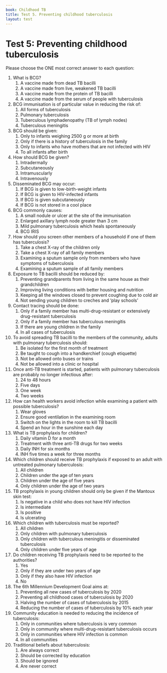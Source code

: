 ```yaml
---
book: Childhood TB
title: Test 5. Preventing childhood tuberculosis
layout: test
---
```


# Test 5: Preventing childhood tuberculosis

Please choose the ONE most correct answer to each question:

1.	What is BCG?
	1.	A vaccine made from dead TB bacilli
	1.	A vaccine made from live, weakened TB bacilli
	1.	A vaccine made from the protein of TB bacilli
	1.	A vaccine made from the serum of people with tuberculosis
2.	BCG immunisation is of particular value in reducing the risk of:
	1.	All forms of tuberculosis
	1.	Pulmonary tuberculosis
	1.	Tuberculous lymphadenopathy (TB of lymph nodes)
	1.	Tuberculous meningitis
3.	BCG should be given:
	1.	Only to infants weighing 2500 g or more at birth
	1.	Only if there is a history of tuberculosis in the family
	1.	Only to infants who have mothers that are not infected with HIV
	1.	To all infants after birth
4.	How should BCG be given?
	1.	Intradermally
	1.	Subcutaneously
	1.	Intramuscularly
	1.	Intravenously
5.	Disseminated BCG may occur:
	1.	If BCG is given to low-birth-weight infants
	1.	If BCG is given to HIV-infected infants
	1.	If BCG is given subcutaneously
	1.	If BCG is not stored in a cool place
6.	BCG commonly causes:
	1.	A small nodule or ulcer at the site of the immunisation
	1.	Enlarged axillary lymph node greater than 3 cm
	1.	Mild pulmonary tuberculosis which heals spontaneously
	1.	BCG IRIS
7.	How should you screen other members of a household if one of them has tuberculosis?
	1.	Take a chest X-ray of the children only
	1.	Take a chest X-ray of all family members
	1.	Examining a sputum sample only from members who have symptoms of tuberculosis
	1.	Examining a sputum sample of all family members
8.	Exposure to TB bacilli should be reduced by:
	1.	Preventing grandparents from living in the same house as their grandchildren
	1.	Improving living conditions with better housing and nutrition
	1.	Keeping all the windows closed to prevent coughing due to cold air
	1.	Not sending young children to creches and ‘play schools’
9.	Contact tracing should be done:
	1.	Only if a family member has multi-drug-resistant or extensively drug-resistant tuberculosis
	1.	Only if a family member has tuberculous meningitis
	1.	If there are young children in the family
	1.	In all cases of tuberculosis
10.	To avoid spreading TB bacilli to the members of the community, adults with pulmonary tuberculosis should:
	1.	Be isolated for the first month of treatment
	1.	Be taught to cough into a handkerchief (cough etiquette)
	1.	Not be allowed onto buses or trains
	1.	Not be allowed into a clinic or hospital
11.	Once anti-TB treatment is started, patients with pulmonary tuberculosis are probably no longer infectious after:
	1.	24 to 48 hours
	1.	Five days
	1.	One week
	1.	Two weeks
12.	How can health workers avoid infection while examining a patient with possible tuberculosis?
	1.	Wear gloves
	1.	Ensure good ventilation in the examining room
	1.	Switch on the lights in the room to kill TB bacilli
	1.	Spend an hour in the sunshine each day
13.	What is TB prophylaxis for children?
	1.	Daily vitamin D for a month
	1.	Treatment with three anti-TB drugs for two weeks
	1.	Daily INH for six months
	1.	INH five times a week for three months
14.	Which children should receive TB prophylaxis if exposed to an adult with untreated pulmonary tuberculosis:
	1.	All children
	1.	Children under the age of ten years
	1.	Children under the age of five years
	1.	Only children under the age of two years
15.	TB prophylaxis in young children should only be given if the Mantoux skin test:
	1.	Is negative in a child who does not have HIV infection
	1.	Is intermediate
	1.	Is positive
	1.	Is ulcerating
16.	Which children with tuberculosis must be reported?
	1.	All children
	1.	Only children with pulmonary tuberculosis
	1.	Only children with tuberculous meningitis or disseminated tuberculosis
	1.	Only children under five years of age
17.	Do children receiving TB prophylaxis need to be reported to the authorities?
	1.	Yes
	1.	Only if they are under two years of age
	1.	Only if they also have HIV infection
	1.	No
18.	The 6th Millennium Development Goal aims at:
	1.	Preventing all new cases of tuberculosis by 2020
	1.	Preventing all childhood cases of tuberculosis by 2020
	1.	Halving the number of cases of tuberculosis by 2015
	1.	Reducing the number of cases of tuberculosis by 10% each year
19.	Community education is needed to reducing the incidence of tuberculosis:
	1.	Only in communities where tuberculosis is very common
	1.	Only in community where multi-drug-resistant tuberculosis occurs
	1.	Only in communities where HIV infection is common
	1.	In all communities
20.	Traditional beliefs about tuberculosis:
	1.	Are always correct
	1.	Should be corrected by education
	1.	Should be ignored
	1.	Are never correct
